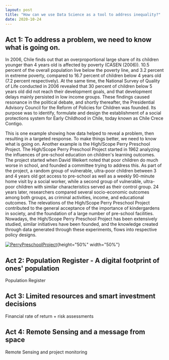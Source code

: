 ```yaml
---
layout: post
title: "How can we use Data Science as a tool to address inequality?"
date: 2020-10-24
---
```


## Act 1: To address a problem, we need to know what is going on. 

In 2006, Chile finds out that an overproportional large share of its children younger than 4 years old is affected by poverty (CASEN (2006)). 10.5 percent of the overall population live below the poverty line, and 3.2 percent in extreme poverty, compared to 16.7 percent of children below 4 years old (7.2 percent respectively). At the same time, the National Survey of Quality of Life conducted in 2006 revealed that 30 percent of children below 5 years old did not reach their development goals, and that development delays mainly persisted in low income groups. These findings caused resonance in the political debate, and shortly thereafter, the Presidential Advisory Council for the Reform of Policies for Children was founded. Its purpose was to identify, formulate and design the establishment of a social protections system for Early Childhood in Chile, today known as Chile Crece Contigo. 

This is one example showing how data helped to reveal a problem, then resulting in a targeted response. To make things better, we need to know what is going on. Another example is the High/Scope Perry Preschool Project. The High/Scope Perry Preschool Project started in 1962 analyzing the influences of pre-school education on children's learning outcomes. The project started when David Weikert noted that poor children do much worse in school, and founded a committee trying to address this. As part of the project, a random group of vulnerable, ultra-poor children between 3 and 4 years old got access to pre-school as well as a weekly 90-minute home visit by a social worker, while a second group of vulnerable, ultra-poor children with similar characteristics served as their control group. 24 years later, researchers compared several socio-economic outcomes among both groups, as criminal activities, income, and educational outcomes. The relevations of the High/Scope Perry Preschool Project contributed to the general acceptance of the importance of kindergardens in society, and the foundation of a large number of pre-school facilities. Nowadays, the High/Scope Perry Preschool Project has been extensively studied, similar initiatives have been founded, and the knowledge created through data generated through these experiments, flows into respective policy designs. 

[![PerryPreschoolProject](https://highscope.org/wp-content/uploads/2020/03/DSC_0476-2048x1318.jpg)](https://highscope.org/wp-content/uploads/2020/03/DSC_0476-2048x1318.jpg){height="50%" width="50%"}

<a href="https://highscope.org/wp-content/uploads/2020/03/DSC_0476-2048x1318.jpg"><img src="https://highscope.org/wp-content/uploads/2020/03/DSC_0476-2048x1318.jpg" align="left" width="10" ></a>

## Act 2: Population Register - A digital footprint of ones' population 

Population Register 

## Act 3: Limited resources and smart investment decisions

Financial rate of return + risk assessments

## Act 4: Remote Sensing and a message from space 

Remote Sensing and project monitoring 


